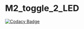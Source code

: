 # M2_toggle_2_LED
[![Codacy Badge](https://app.codacy.com/project/badge/Grade/a369c669c06f4c509d8d0eb8125dbb0f)](https://www.codacy.com/gh/nikitha441/M2_toggle_2_LED/dashboard?utm_source=github.com&amp;utm_medium=referral&amp;utm_content=nikitha441/M2_toggle_2_LED&amp;utm_campaign=Badge_Grade)


